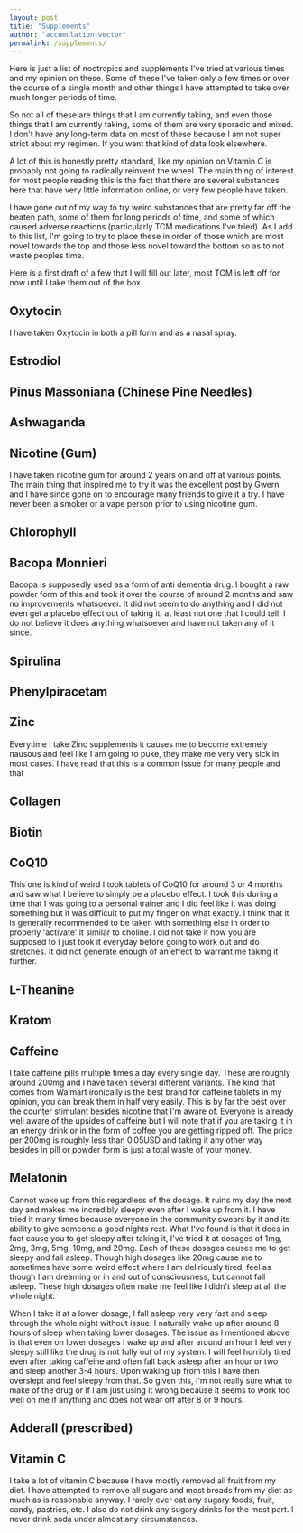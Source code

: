 ```yaml
---
layout: post
title: "Supplements"
author: "accumulation-vector"
permalink: /supplements/
---
```


Here is just a list of nootropics and supplements I've tried at various times and my opinion on these. Some of these I've taken only a few times or over the course of a single month and other things I have attempted to take over much longer periods of time. 

So not all of these are things that I am currently taking, and even those things that I am currently taking, some of them are very sporadic and mixed. I don't have any long-term data on most of these because I am not super strict about my regimen. If you want that kind of data look elsewhere. 

A lot of this is honestly pretty standard, like my opinion on Vitamin C is probably not going to radically reinvent the wheel. The main thing of interest for most people reading this is the fact that there are several substances here that have very little information online, or very few people have taken. 

I have gone out of my way to try weird substances that are pretty far off the beaten path, some of them for long periods of time, and some of which caused adverse reactions (particularly TCM medications I've tried). As I add to this list, I'm going to try to place these in order of those which are most novel towards the top and those less novel toward the bottom so as to not waste peoples time.

Here is a first draft of a few that I will fill out later, most TCM is left off for now until I take them out of the box.

## Oxytocin

I have taken Oxytocin in both a pill form and as a nasal spray.

## Estrodiol

## Pinus Massoniana (Chinese Pine Needles)

## Ashwaganda

## Nicotine (Gum)

I have taken nicotine gum for around 2 years on and off at various points. The main thing that inspired me to try it was the excellent post by Gwern and I have since gone on to encourage many friends to give it a try. I have never been a smoker or a vape person prior to using nicotine gum. 

## Chlorophyll

## Bacopa Monnieri

Bacopa is supposedly used as a form of anti dementia drug. I bought a raw powder form of this and took it over the course of around 2 months and saw no improvements whatsoever. It did not seem to do anything and I did not even get a placebo effect out of taking it, at least not one that I could tell. I do not believe it does anything whatsoever and have not taken any of it since.

## Spirulina

## Phenylpiracetam


## Zinc

Everytime I take Zinc supplements it causes me to become extremely nausous and feel like I am going to puke, they make me very very sick in most cases. I have read that this is a common issue for many people and that 

## Collagen

## Biotin

## CoQ10

This one is kind of weird I took tablets of CoQ10 for around 3 or 4 months and saw what I believe to simply be a placebo effect. I took this during a time that I was going to a personal trainer and I did feel like it was doing something but it was difficult to put my finger on what exactly. I think that it is generally recommended to be taken with something else in order to properly 'activate' it similar to choline. I did not take it how you are supposed to I just took it everyday before going to work out and do stretches. It did not generate enough of an effect to warrant me taking it further.

## L-Theanine



## Kratom

## Caffeine

I take caffeine pills multiple times a day every single day. These are roughly around 200mg and I have taken several different variants. The kind that comes from Walmart ironically is the best brand for caffeine tablets in my opinion, you can break them in half very easily. This is by far the best over the counter stimulant besides nicotine that I'm aware of. Everyone is already well aware of the upsides of caffeine but I will note that if you are taking it in an energy drink or in the form of coffee you are getting ripped off. The price per 200mg is roughly less than 0.05USD and taking it any other way besides in pill or powder form is just a total waste of your money.

## Melatonin

Cannot wake up from this regardless of the dosage. It ruins my day the next day and makes me incredibly sleepy even after I wake up from it. I have tried it many times because everyone in the community swears by it and its ability to give someone a good nights rest. What I've found is that it does in fact cause you to get sleepy after taking it, I've tried it at dosages of 1mg, 2mg, 3mg, 5mg, 10mg, and 20mg. Each of these dosages causes me to get sleepy and fall asleep. Though high dosages like 20mg cause me to sometimes have some weird effect where I am deliriously tired, feel as though I am dreaming or in and out of consciousness, but cannot fall asleep. These high dosages often make me feel like I didn't sleep at all the whole night. 

When I take it at a lower dosage, I fall asleep very very fast and sleep through the whole night without issue. I naturally wake up after around 8 hours of sleep when taking lower dosages. The issue as I mentioned above is that even on lower dosages I wake up and after around an hour I feel very sleepy still like the drug is not fully out of my system. I will feel horribly tired even after taking caffeine and often fall back asleep after an hour or two and sleep another 3-4 hours. Upon waking up from this I have then overslept and feel sleepy from that. So given this, I'm not really sure what to make of the drug or if I am just using it wrong because it seems to work too well on me if anything and does not wear off after 8 or 9 hours.

## Adderall (prescribed)

## Vitamin C

I take a lot of vitamin C because I have mostly removed all fruit from my diet. I have attempted to remove all sugars and most breads from my diet as much as is reasonable anyway. I rarely ever eat any sugary foods, fruit, candy, pastries, etc. I also do not drink any sugary drinks for the most part. I never drink soda under almost any circumstances.




